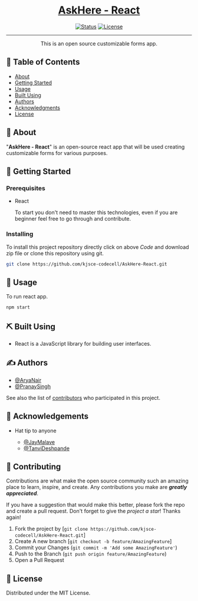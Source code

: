 <p align="center">
  <a href="" rel="noopener">
</p>

<h1 align="center">AskHere - React</h1>

<div align="center">

[![Status](https://img.shields.io/badge/status-active-success.svg)]()
[![License](https://img.shields.io/badge/license-MIT-blue.svg)](/LICENSE)

</div>

---

<p align="center"> This is an open source customizable forms app. 
</p>

## 📝 Table of Contents

- [About](#about)
- [Getting Started](#getting_started)
- [Usage](#usage)
- [Built Using](#built_using)
- [Authors](#authors)
- [Acknowledgments](#acknowledgement)
- [License](#license)

## 🧐 About <a name = "about"></a>

"**AskHere - React**" is an open-source react app that will be used creating customizable forms for various purposes.

## 🏁 Getting Started <a name = "getting_started"></a>

### Prerequisites

- React

  To start you don't need to master this technologies, even if you are beginner feel free to go through and contribute.

### Installing

To install this project repository directly click on above _Code_ and download zip file or clone this repository using git.

```bash
git clone https://github.com/kjsce-codecell/AskHere-React.git
```

## 🎈 Usage <a name="usage"></a>

To run react app.

```bash
npm start
```


## ⛏️ Built Using <a name = "built_using"></a>

- React is a JavaScript library for building user interfaces.


## ✍️ Authors <a name = "authors"></a>

- [@AryaNair](https://github.com/Arya-A-Nair/)
- [@PranaySingh](https://github.com/hailhydra1/)

See also the list of [contributors](https://github.com/kjsce-codecell/AskHere-React/contributors) who participated in this project.

## 🎉 Acknowledgements <a name = "acknowledgement"></a>

- Hat tip to anyone

  - [@JayMalave](https://github.com/jaymalave)
  - [@TanviDeshpande](https://github.com/Tanvi-15)


## 🤌 Contributing <a name=Contributers></a>

Contributions are what make the open source community such an amazing place to learn, inspire, and create. Any contributions you make are _**greatly appreciated**_.

If you have a suggestion that would make this better, please fork the repo and create a pull request.
Don't forget to give the _project a star_! Thanks again!

1. Fork the project by [`git clone https://github.com/kjsce-codecell/AskHere-React.git`]
2. Create A new branch [`git checkout -b feature/AmazingFeature`]
3. Commit your Changes (`git commit -m 'Add some AmazingFeature'`)
4. Push to the Branch (`git push origin feature/AmazingFeature`)
5. Open a Pull Request

## 📖 License <a name=license></a>

Distributed under the MIT License.
